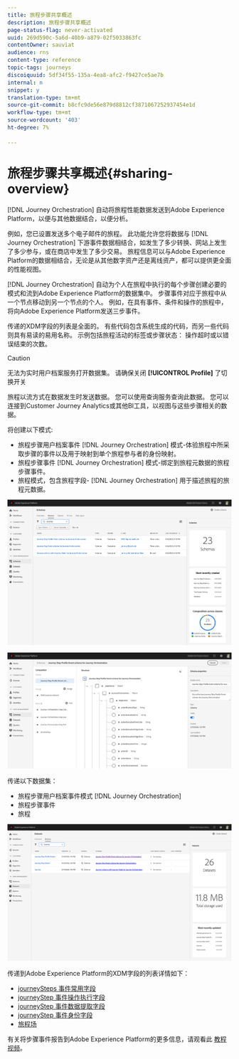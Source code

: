 ```yaml
---
title: 旅程步骤共享概述
description: 旅程步骤共享概述
page-status-flag: never-activated
uuid: 269d590c-5a6d-40b9-a879-02f5033863fc
contentOwner: sauviat
audience: rns
content-type: reference
topic-tags: journeys
discoiquuid: 5df34f55-135a-4ea8-afc2-f9427ce5ae7b
internal: n
snippet: y
translation-type: tm+mt
source-git-commit: b8cfc9de56e879d8812cf3871067252937454e1d
workflow-type: tm+mt
source-wordcount: '403'
ht-degree: 7%

---
```



# 旅程步骤共享概述{#sharing-overview}

[!DNL Journey Orchestration] 自动将旅程性能数据发送到Adobe Experience Platform，以便与其他数据结合，以便分析。

例如，您已设置发送多个电子邮件的旅程。 此功能允许您将数据与 [!DNL Journey Orchestration] 下游事件数据相结合，如发生了多少转换、网站上发生了多少参与，或在商店中发生了多少交易。 旅程信息可以与Adobe Experience Platform的数据相结合，无论是从其他数字资产还是离线资产，都可以提供更全面的性能视图。

[!DNL Journey Orchestration] 自动为个人在旅程中执行的每个步骤创建必要的模式和流到Adobe Experience Platform的数据集中。 步骤事件对应于旅程中从一个节点移动到另一个节点的个人。 例如，在具有事件、条件和操作的旅程中，将向Adobe Experience Platform发送三步事件。

传递的XDM字段的列表是全面的。 有些代码包含系统生成的代码，而另一些代码则具有易读的易用名称。 示例包括旅程活动的标签或步骤状态： 操作超时或以错误结束的次数。

>[!CAUTION]
>
>无法为实时用户档案服务打开数据集。 请确保关闭 **[!UICONTROL Profile]** 了切换开关

旅程以流方式在数据发生时发送数据。 您可以使用查询服务查询此数据。 您可以连接到Customer Journey Analytics或其他BI工具，以视图与这些步骤相关的数据。

将创建以下模式:

* 旅程步骤用户档案事件 [!DNL Journey Orchestration] 模式-体验旅程中所采取步骤的事件以及用于映射到单个旅程参与者的身份映射。
* 旅程步骤事件 [!DNL Journey Orchestration] 模式-绑定到旅程元数据的旅程步骤事件。
* 旅程模式，包含旅程字段- [!DNL Journey Orchestration] 用于描述旅程的旅程元数据。

![](../assets/sharing1.png)

![](../assets/sharing2.png)

传递以下数据集：

* 旅程步骤用户档案事件模式 [!DNL Journey Orchestration]
* 旅程步骤事件
* 旅程

![](../assets/sharing3.png)

传递到Adobe Experience Platform的XDM字段的列表详情如下：

* [journeySteps 事件常用字段](../building-journeys/sharing-common-fields.md)
* [journeyStep 事件操作执行字段](../building-journeys/sharing-execution-fields.md)
* [journeyStep 事件数据提取字段](../building-journeys/sharing-fetch-fields.md)
* [journeyStep 事件身份字段](../building-journeys/sharing-identity-fields.md)
* [旅程场](../building-journeys/sharing-journey-fields.md)

有关将步骤事件报告到Adobe Experience Platform的更多信息，请观看此 [教程视频](https://docs.adobe.com/content/help/en/journey-orchestration-learn/tutorials/reporting-step-events-to-adobe-experience-platform.html)。
